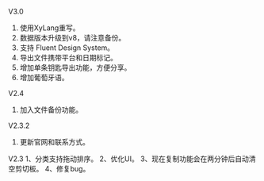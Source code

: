 V3.0
1. 使用XyLang重写。
2. 数据版本升级到v8，请注意备份。
3. 支持 Fluent Design System。
4. 导出文件携带平台和日期标记。
5. 增加单条钥匙导出功能，方便分享。
6. 增加葡萄牙语。

V2.4  
1. 加入文件备份功能。

V2.3.2
1. 更新官网和联系方式。

V2.3
1、分类支持拖动排序。
2、优化UI。
3、现在复制功能会在两分钟后自动清空剪切板。
4、修复bug。